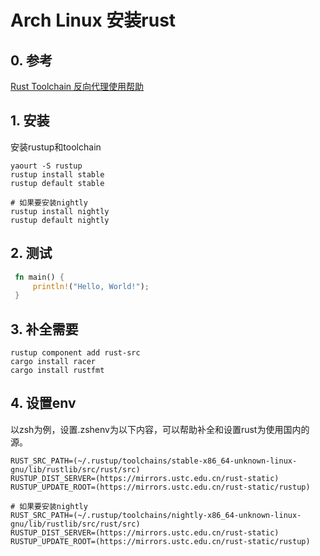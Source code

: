 # Arch Linux 安装rust

## 0. 参考

[Rust Toolchain 反向代理使用帮助](https://mirrors.ustc.edu.cn/help/rust-static.html)

## 1. 安装

安装rustup和toolchain

```shell
yaourt -S rustup
rustup install stable
rustup default stable
```

```shell
# 如果要安装nightly
rustup install nightly
rustup default nightly
```



## 2. 测试

```rust
 fn main() {
     println!("Hello, World!");
 }
```



## 3. 补全需要

```shell
rustup component add rust-src
cargo install racer
cargo install rustfmt
```



## 4. 设置env 

以zsh为例，设置.zshenv为以下内容，可以帮助补全和设置rust为使用国内的源。

```shell
RUST_SRC_PATH=(~/.rustup/toolchains/stable-x86_64-unknown-linux-gnu/lib/rustlib/src/rust/src)
RUSTUP_DIST_SERVER=(https://mirrors.ustc.edu.cn/rust-static)
RUSTUP_UPDATE_ROOT=(https://mirrors.ustc.edu.cn/rust-static/rustup)
```

```shell
# 如果要安装nightly
RUST_SRC_PATH=(~/.rustup/toolchains/nightly-x86_64-unknown-linux-gnu/lib/rustlib/src/rust/src)
RUSTUP_DIST_SERVER=(https://mirrors.ustc.edu.cn/rust-static)
RUSTUP_UPDATE_ROOT=(https://mirrors.ustc.edu.cn/rust-static/rustup)
```


